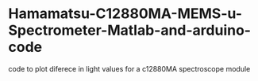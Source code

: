 # Hamamatsu-C12880MA-MEMS-u-Spectrometer-Matlab-and-arduino-code
code to plot diferece in light values for a c12880MA spectroscope module 
